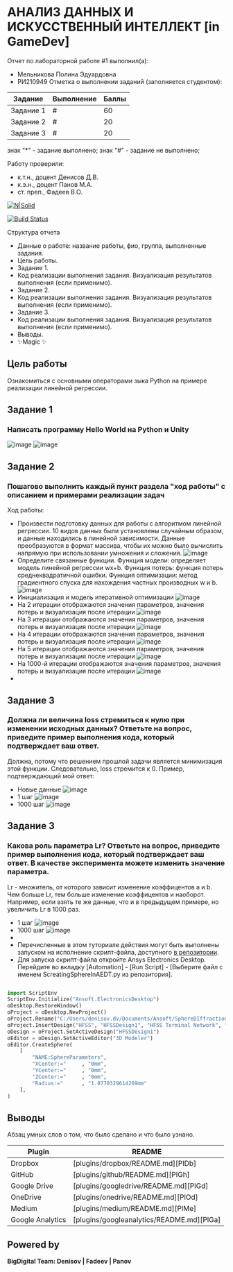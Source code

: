 # АНАЛИЗ ДАННЫХ И ИСКУССТВЕННЫЙ ИНТЕЛЛЕКТ [in GameDev]
Отчет по лабораторной работе #1 выполнил(а):
- Мельникова Полина Эдуардовна
- РИ210949
Отметка о выполнении заданий (заполняется студентом):

| Задание | Выполнение | Баллы |
| ------ | ------ | ------ |
| Задание 1 | # | 60 |
| Задание 2 | # | 20 |
| Задание 3 | # | 20 |

знак "*" - задание выполнено; знак "#" - задание не выполнено;

Работу проверили:
- к.т.н., доцент Денисов Д.В.
- к.э.н., доцент Панов М.А.
- ст. преп., Фадеев В.О.

[![N|Solid](https://cldup.com/dTxpPi9lDf.thumb.png)](https://nodesource.com/products/nsolid)

[![Build Status](https://travis-ci.org/joemccann/dillinger.svg?branch=master)](https://travis-ci.org/joemccann/dillinger)

Структура отчета

- Данные о работе: название работы, фио, группа, выполненные задания.
- Цель работы.
- Задание 1.
- Код реализации выполнения задания. Визуализация результатов выполнения (если применимо).
- Задание 2.
- Код реализации выполнения задания. Визуализация результатов выполнения (если применимо).
- Задание 3.
- Код реализации выполнения задания. Визуализация результатов выполнения (если применимо).
- Выводы.
- ✨Magic ✨

## Цель работы
Ознакомиться с основными операторами зыка Python на примере реализации линейной регрессии.

## Задание 1
### Написать программу Hello World на Python и Unity
![image](https://user-images.githubusercontent.com/57943773/192320351-383e76b9-7344-48c3-9fa7-736c17d0ba28.png)
![image](https://user-images.githubusercontent.com/57943773/192320505-a61136a7-9418-42a1-b3c9-b80be5c8305d.png)
## Задание 2
### Пошагово выполнить каждый пункт раздела "ход работы" с описанием и примерами реализации задач
Ход работы:
 - Произвести подготовку данных для работы с алгоритмом линейной регрессии. 10 видов данных были установлены случайным образом, и данные находились в линейной зависимости. Данные преобразуются в формат массива, чтобы их можно было вычислить напрямую при использовании умножения и сложения.
![image](https://user-images.githubusercontent.com/57943773/192322048-633ef686-ab86-4a82-ac89-16e68aa6df37.png)
 - Определите связанные функции. Функция модели: определяет модель линейной регрессии wx+b. Функция потерь: функция потерь среднеквадратичной ошибки. Функция оптимизации: метод градиентного спуска для нахождения частных производных w и b.
![image](https://user-images.githubusercontent.com/57943773/192324855-604824ba-4169-4191-9020-9b5eccec30ca.png)
 - Инициализация и модель итеративной оптимизации
![image](https://user-images.githubusercontent.com/57943773/192326144-d6203e8e-56b5-4729-9706-d8db451848a5.png)
 - На 2 итерации отображаются значения параметров, значения потерь и визуализация после итерации
![image](https://user-images.githubusercontent.com/57943773/192326924-455697e7-cd1a-4a08-997d-b3bf857d7a9f.png)
 - На 3 итерации отображаются значения параметров, значения потерь и визуализация после итерации
![image](https://user-images.githubusercontent.com/57943773/192327177-ebb80f7a-85b9-48c4-b846-4180bcfad255.png)
 - На 4 итерации отображаются значения параметров, значения потерь и визуализация после итерации
![image](https://user-images.githubusercontent.com/57943773/192327313-34f999d8-d794-4762-b862-5ad0da8121d0.png)
 - На 5 итерации отображаются значения параметров, значения потерь и визуализация после итерации
![image](https://user-images.githubusercontent.com/57943773/192327416-90f4a09e-3d0a-4c1c-ad34-52e71a8aaba7.png)
 - На 1000-й итерации отображаются значения параметров, значения потерь и визуализация после итерации
![image](https://user-images.githubusercontent.com/57943773/192327578-dbefb4d5-39a6-45c8-a566-7288026701bf.png)
 - 
## Задание 3
### Должна ли величина loss стремиться к нулю при изменении исходных данных? Ответьте на вопрос, приведите пример выполнения кода, который подтверждает ваш ответ.
Должна, потому что решением прошлой задачи является минимизация этой функции. Следовательно, loss стремится к 0. Пример, подтверждающий мой ответ:
 - Новые данные
![image](https://user-images.githubusercontent.com/57943773/192332984-77d8ab3b-d76f-4b12-a5d5-4a41511a0e8e.png)
 - 1 шаг
![image](https://user-images.githubusercontent.com/57943773/192333165-4095ca88-1b1c-4006-ab1d-d7f963401ff2.png)
 - 1000 шаг
![image](https://user-images.githubusercontent.com/57943773/192333325-c5d4e421-bd0c-4a37-b9b7-96f466b68d87.png)
## Задание 3
### Какова роль параметра Lr? Ответьте на вопрос, приведите пример выполнения кода, который подтверждает ваш ответ. В качестве эксперимента можете изменить значение параметра.
Lr - множитель, от которого зависит изменение коэффицентов a и b. Чем больше Lr, тем больше изменение коэффицентов и наоборот. Например, если взять те же данные, что и
в предыдущем примере, но увеличить Lr в 1000 раз.
 - 1 шаг
![image](https://user-images.githubusercontent.com/57943773/192336154-3cc57c9c-0a72-4073-a6a9-a41a9bdd0421.png)
 - 1000 шаг
![image](https://user-images.githubusercontent.com/57943773/192336005-4f26fc5e-8f15-4dd0-ace0-e7fbb8c2858e.png)
 - 
- Перечисленные в этом туториале действия могут быть выполнены запуском на исполнение скрипт-файла, доступного [в репозитории](https://github.com/Den1sovDm1triy/hfss-scripting/blob/main/ScreatingSphereInAEDT.py).
- Для запуска скрипт-файла откройте Ansys Electronics Desktop. Перейдите во вкладку [Automation] - [Run Script] - [Выберите файл с именем ScreatingSphereInAEDT.py из репозитория].

```py

import ScriptEnv
ScriptEnv.Initialize("Ansoft.ElectronicsDesktop")
oDesktop.RestoreWindow()
oProject = oDesktop.NewProject()
oProject.Rename("C:/Users/denisov.dv/Documents/Ansoft/SphereDIffraction.aedt", True)
oProject.InsertDesign("HFSS", "HFSSDesign1", "HFSS Terminal Network", "")
oDesign = oProject.SetActiveDesign("HFSSDesign1")
oEditor = oDesign.SetActiveEditor("3D Modeler")
oEditor.CreateSphere(
	[
		"NAME:SphereParameters",
		"XCenter:="		, "0mm",
		"YCenter:="		, "0mm",
		"ZCenter:="		, "0mm",
		"Radius:="		, "1.0770329614269mm"
	], 
)

```


## Выводы

Абзац умных слов о том, что было сделано и что было узнано.

| Plugin | README |
| ------ | ------ |
| Dropbox | [plugins/dropbox/README.md][PlDb] |
| GitHub | [plugins/github/README.md][PlGh] |
| Google Drive | [plugins/googledrive/README.md][PlGd] |
| OneDrive | [plugins/onedrive/README.md][PlOd] |
| Medium | [plugins/medium/README.md][PlMe] |
| Google Analytics | [plugins/googleanalytics/README.md][PlGa] |

## Powered by

**BigDigital Team: Denisov | Fadeev | Panov**
